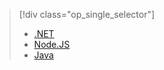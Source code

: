 > [!div class="op_single_selector"]
> * [.NET](../articles/app-service-api/app-service-api-dotnet-get-started.md)
> * [Node.JS](../articles/app-service-api/app-service-api-nodejs-api-app.md)
> * [Java](../articles/app-service-api/app-service-api-java-api-app.md)
> 
> 



<!--HONumber=Jan17_HO1-->



